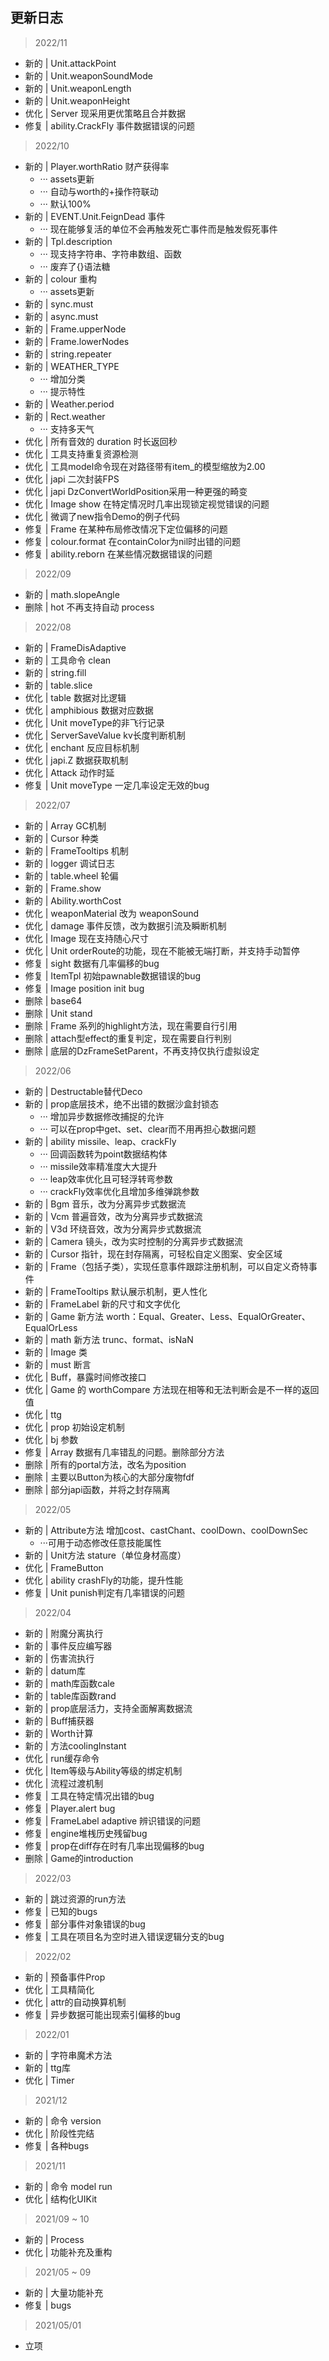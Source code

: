 ## 更新日志

> 2022/11

* 新的 | Unit.attackPoint
* 新的 | Unit.weaponSoundMode
* 新的 | Unit.weaponLength
* 新的 | Unit.weaponHeight
* 优化 | Server 现采用更优策略且合并数据
* 修复 | ability.CrackFly 事件数据错误的问题

> 2022/10

* 新的 | Player.worthRatio 财产获得率
    * ··· assets更新
    * ··· 自动与worth的+操作符联动
    * ··· 默认100%
* 新的 | EVENT.Unit.FeignDead 事件
    * ··· 现在能够复活的单位不会再触发死亡事件而是触发假死事件
* 新的 | Tpl.description
    * ··· 现支持字符串、字符串数组、函数
    * ··· 废弃了{}语法糖
* 新的 | colour 重构
    * ··· assets更新
* 新的 | sync.must
* 新的 | async.must
* 新的 | Frame.upperNode
* 新的 | Frame.lowerNodes
* 新的 | string.repeater
* 新的 | WEATHER_TYPE
    * ··· 增加分类
    * ··· 提示特性
* 新的 | Weather.period
* 新的 | Rect.weather
    * ··· 支持多天气
* 优化 | 所有音效的 duration 时长返回秒
* 优化 | 工具支持重复资源检测
* 优化 | 工具model命令现在对路径带有item_的模型缩放为2.00
* 优化 | japi 二次封装FPS
* 优化 | japi DzConvertWorldPosition采用一种更强的畸变
* 优化 | Image show 在特定情况时几率出现锁定视觉错误的问题
* 优化 | 微调了new指令Demo的例子代码
* 修复 | Frame 在某种布局修改情况下定位偏移的问题
* 修复 | colour.format 在containColor为nil时出错的问题
* 修复 | ability.reborn 在某些情况数据错误的问题

> 2022/09

* 新的 | math.slopeAngle
* 删除 | hot 不再支持自动 process

> 2022/08

* 新的 | FrameDisAdaptive
* 新的 | 工具命令 clean
* 新的 | string.fill
* 新的 | table.slice
* 优化 | table 数据对比逻辑
* 优化 | amphibious 数据对应数据
* 优化 | Unit moveType的非飞行记录
* 优化 | ServerSaveValue kv长度判断机制
* 优化 | enchant 反应目标机制
* 优化 | japi.Z 数据获取机制
* 优化 | Attack 动作时延
* 修复 | Unit moveType 一定几率设定无效的bug

> 2022/07

* 新的 | Array GC机制
* 新的 | Cursor 种类
* 新的 | FrameTooltips 机制
* 新的 | logger 调试日志
* 新的 | table.wheel 轮偏
* 新的 | Frame.show
* 新的 | Ability.worthCost
* 优化 | weaponMaterial 改为 weaponSound
* 优化 | damage 事件反馈，改为数据引流及瞬断机制
* 优化 | Image 现在支持随心尺寸
* 优化 | Unit orderRoute的功能，现在不能被无端打断，并支持手动暂停
* 修复 | sight 数据有几率偏移的bug
* 修复 | ItemTpl 初始pawnable数据错误的bug
* 修复 | Image position init bug
* 删除 | base64
* 删除 | Unit stand
* 删除 | Frame 系列的highlight方法，现在需要自行引用
* 删除 | attach型effect的重复判定，现在需要自行判别
* 删除 | 底层的DzFrameSetParent，不再支持仅执行虚拟设定

> 2022/06

* 新的 | Destructable替代Deco
* 新的 | prop底层技术，绝不出错的数据沙盒封锁态
    * ··· 增加异步数据修改捕捉的允许
    * ··· 可以在prop中get、set、clear而不用再担心数据问题
* 新的 | ability missile、leap、crackFly
    * ··· 回调函数转为point数据结构体
    * ··· missile效率精准度大大提升
    * ··· leap效率优化且可轻浮转弯参数
    * ··· crackFly效率优化且增加多维弹跳参数
* 新的 | Bgm 音乐，改为分离异步式数据流
* 新的 | Vcm 普遍音效，改为分离异步式数据流
* 新的 | V3d 环绕音效，改为分离异步式数据流
* 新的 | Camera 镜头，改为实时控制的分离异步式数据流
* 新的 | Cursor 指针，现在封存隔离，可轻松自定义图案、安全区域
* 新的 | Frame（包括子类），实现任意事件跟踪注册机制，可以自定义奇特事件
* 新的 | FrameTooltips 默认展示机制，更人性化
* 新的 | FrameLabel 新的尺寸和文字优化
* 新的 | Game 新方法 worth：Equal、Greater、Less、EqualOrGreater、EqualOrLess
* 新的 | math 新方法 trunc、format、isNaN
* 新的 | Image 类
* 新的 | must 断言
* 优化 | Buff，暴露时间修改接口
* 优化 | Game 的 worthCompare 方法现在相等和无法判断会是不一样的返回值
* 优化 | ttg
* 优化 | prop 初始设定机制
* 优化 | bj 参数
* 修复 | Array 数据有几率错乱的问题。删除部分方法
* 删除 | 所有的portal方法，改名为position
* 删除 | 主要以Button为核心的大部分废物fdf
* 删除 | 部分japi函数，并将之封存隔离

> 2022/05

* 新的 | Attribute方法 增加cost、castChant、coolDown、coolDownSec
    * ···可用于动态修改任意技能属性
* 新的 | Unit方法 stature（单位身材高度）
* 优化 | FrameButton
* 优化 | ability crashFly的功能，提升性能
* 修复 | Unit punish判定有几率错误的问题

> 2022/04

* 新的 | 附魔分离执行
* 新的 | 事件反应编写器
* 新的 | 伤害流执行
* 新的 | datum库
* 新的 | math库函数cale
* 新的 | table库函数rand
* 新的 | prop底层活力，支持全面解离数据流
* 新的 | Buff捕获器
* 新的 | Worth计算
* 新的 | 方法coolingInstant
* 优化 | run缓存命令
* 优化 | Item等级与Ability等级的绑定机制
* 优化 | 流程过渡机制
* 修复 | 工具在特定情况出错的bug
* 修复 | Player.alert bug
* 修复 | FrameLabel adaptive 辨识错误的问题
* 修复 | engine堆桟历史残留bug
* 修复 | prop在diff存在时有几率出现偏移的bug
* 删除 | Game的introduction

> 2022/03

* 新的 | 跳过资源的run方法
* 修复 | 已知的bugs
* 修复 | 部分事件对象错误的bug
* 修复 | 工具在项目名为空时进入错误逻辑分支的bug

> 2022/02

* 新的 | 预备事件Prop
* 优化 | 工具精简化
* 优化 | attr的自动换算机制
* 修复 | 异步数据可能出现索引偏移的bug

> 2022/01

* 新的 | 字符串魔术方法
* 新的 | ttg库
* 优化 | Timer

> 2021/12

* 新的 | 命令 version
* 优化 | 阶段性完结
* 修复 | 各种bugs

> 2021/11

* 新的 | 命令 model run
* 优化 | 结构化UIKit

> 2021/09 ~ 10

* 新的 | Process
* 优化 | 功能补充及重构

> 2021/05 ~ 09

* 新的 | 大量功能补充
* 修复 | bugs

> 2021/05/01

* 立项
